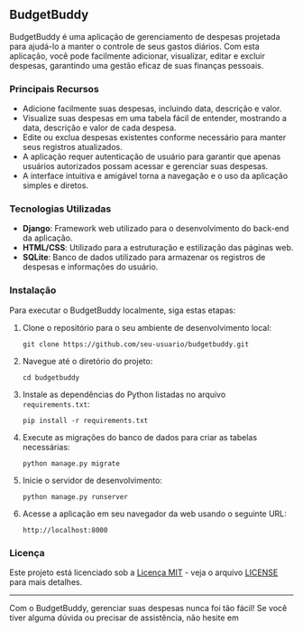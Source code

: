 ## BudgetBuddy

BudgetBuddy é uma aplicação de gerenciamento de despesas projetada para ajudá-lo a manter o controle de seus gastos diários. Com esta aplicação, você pode facilmente adicionar, visualizar, editar e excluir despesas, garantindo uma gestão eficaz de suas finanças pessoais.

### Principais Recursos

- Adicione facilmente suas despesas, incluindo data, descrição e valor.
- Visualize suas despesas em uma tabela fácil de entender, mostrando a data, descrição e valor de cada despesa.
- Edite ou exclua despesas existentes conforme necessário para manter seus registros atualizados.
- A aplicação requer autenticação de usuário para garantir que apenas usuários autorizados possam acessar e gerenciar suas despesas.
- A interface intuitiva e amigável torna a navegação e o uso da aplicação simples e diretos.

### Tecnologias Utilizadas

- **Django**: Framework web utilizado para o desenvolvimento do back-end da aplicação.
- **HTML/CSS**: Utilizado para a estruturação e estilização das páginas web.
- **SQLite**: Banco de dados utilizado para armazenar os registros de despesas e informações do usuário.

### Instalação

Para executar o BudgetBuddy localmente, siga estas etapas:

1. Clone o repositório para o seu ambiente de desenvolvimento local:

   ```
   git clone https://github.com/seu-usuario/budgetbuddy.git
   ```

2. Navegue até o diretório do projeto:

   ```
   cd budgetbuddy
   ```

3. Instale as dependências do Python listadas no arquivo `requirements.txt`:

   ```
   pip install -r requirements.txt
   ```

4. Execute as migrações do banco de dados para criar as tabelas necessárias:

   ```
   python manage.py migrate
   ```

5. Inicie o servidor de desenvolvimento:

   ```
   python manage.py runserver
   ```

6. Acesse a aplicação em seu navegador da web usando o seguinte URL:

   ```
   http://localhost:8000
   ```

### Licença

Este projeto está licenciado sob a [Licença MIT](https://opensource.org/licenses/MIT) - veja o arquivo [LICENSE](LICENSE) para mais detalhes.

---

Com o BudgetBuddy, gerenciar suas despesas nunca foi tão fácil! Se você tiver alguma dúvida ou precisar de assistência, não hesite em
